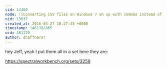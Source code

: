 ```yaml
---
cid: 14460
node: ![Converting CSV files on Windows 7 on up with commas instead of decimals](../notes/dhaffnersr/04-27-2016/converting-csv-files-on-windows-7-on-up-with-commas-instead-of-decimals)
nid: 13037
created_at: 2016-04-27 18:27:45 +0000
timestamp: 1461781665
uid: 461120
author: dhaffnersr
---
```


hey Jeff, yeah I put them all in a set here they are:

https://spectralworkbench.org/sets/3259

